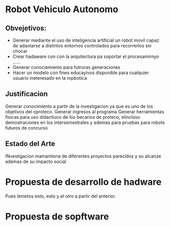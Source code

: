 # Robot Vehiculo Autonomo

## Obvejetivos:
- Generar mediante el uso de inteligencia artificial un robot movil capaz de adaotarse a distintos entornos controlados para recorrerlos sin chocar
- Crear hadaware con con la arquitectura pa soportar el procesamirnyo ......
- Generar conociemiento para futruras generaciones
- Hacer un modelo con fines educayivos disponible para cualquier usuario ineteresado en la ropbotica

## Justificacion 
Generar conocimiento a partir de la investigacion ya que es uno de los objetivos del oproteco.
Generar ingresos al programa
Generar herramientas fisicas para uso didactiuco de los becarios de proteco, elincluso demostraciones en los intersemestrales
y ademas para pruebas para robots futuros de concurso


## Estado del Arte



INvestigacion mamamlona de diferentes proyectos parecidos y su alcanze ademas de su impacto social


# Propuesta de desarrollo de hadware

Pues lemetos esto, esto y el otro a partir del anterior.

# Propuesta de sopftware

